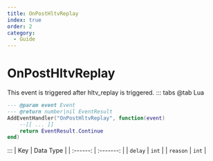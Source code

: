 ```yaml
---
title: OnPostHltvReplay
index: true
order: 2
category:
  - Guide
---
```


# OnPostHltvReplay
This event is triggered after hltv_replay is triggered.
::: tabs
@tab Lua
```lua
--- @param event Event
--- @return number|nil EventResult
AddEventHandler("OnPostHltvReplay", function(event)
    --[[ ... ]]
    return EventResult.Continue
end)
```

:::
|    Key   | Data Type |
| :------: | :-------: |
|  `delay` |   `int`   |
| `reason` |   `int`   |
